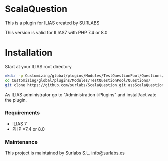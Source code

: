# ScalaQuestion

This is a plugin for ILIAS created by SURLABS

This version is valid for ILIAS7 with PHP 7.4 or 8.0

# Installation

Start at your ILIAS root directory
```bash
mkdir -p Customizing/global/plugins/Modules/TestQuestionPool/Questions/
cd Customizing/global/plugins/Modules/TestQuestionPool/Questions/
git clone https://github.com/surlabs/ScalaQuestion.git assScalaQuestion
```

As ILIAS administrator go to "Administration->Plugins" and install/activate the plugin.

### Requirements
* ILIAS 7
* PHP =7.4 or 8.0
  
### Maintenance
This project is maintained by Surlabs S.L. info@surlabs.es
